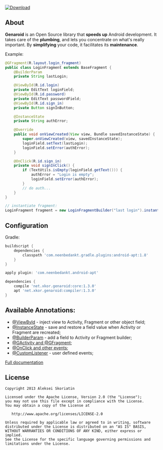 [ ![Download](https://api.bintray.com/packages/ixkor/maven/genaroid:compiler/images/download.svg) ](https://bintray.com/ixkor/maven/genaroid:compiler/_latestVersion)

## About
**Genaroid** is an Open Source library that **speeds up** Android development.
It takes care of the **plumbing**, and lets you concentrate on what's really important. By **simplifying** your code, it facilitates its **maintenance**.

Example:
```java
@GFragment(R.layout.login_fragment)
public class LoginFragment extends BaseFragment {
    @BuilderParam
    private String lastLogin;

    @ViewById(R.id.login)
    private EditText loginField;
    @ViewById(R.id.password)
    private EditText passwordField;
    @ViewById(R.id.sign_in)
    private Button signInButton;

    @InstanceState
    private String authError;

    @Override
    public void onViewCreated(View view, Bundle savedInstanceState) {
        super.onViewCreated(view, savedInstanceState);
        loginField.setText(lastLogin);
        loginField.setError(authError);
    }

    @OnClick(R.id.sign_in)
    private void signInClick() {
        if (TextUtils.isEmpty(loginField.getText())) {
            authError = "Login is empty";
            loginField.setError(authError);
        }
        // do auth...
    }
}

// instantiate fragment:
LoginFragment fragment = new LoginFragmentBuilder("last login").instantiate();
```

## Configuration
Gradle:
```groovy
buildscript {
    dependencies {
        classpath 'com.neenbedankt.gradle.plugins:android-apt:1.8'
    }
}

apply plugin: 'com.neenbedankt.android-apt'

dependencies {
    compile 'net.xkor.genaroid:core:1.3.0'
    apt 'net.xkor.genaroid:compiler:1.3.0'
}
```

## Available Annotations:
* [@ViewById](https://github.com/ixkor/genaroid/wiki#viewbyid) - inject view to Activity, Fragment or other object field;
* [@InstanceState](https://github.com/ixkor/genaroid/wiki#instancestate) - save and restore a field value when Activity or Fragment are recreated;
* [@BuilderParam](https://github.com/ixkor/genaroid/wiki#builderparam) - add a field to Activity or Fragment builder;
* [@GActivity and @GFragment](https://github.com/ixkor/genaroid/wiki#gactivity-and-gfragment);
* [@OnClick and other events](https://github.com/ixkor/genaroid/wiki#events);
* [@CustomListener](https://github.com/ixkor/genaroid/wiki#customlistener) - user defined events;

[Full documentation](https://github.com/ixkor/genaroid/wiki)

## License
    Copyright 2013 Aleksei Skoriatin

    Licensed under the Apache License, Version 2.0 (the "License");
    you may not use this file except in compliance with the License.
    You may obtain a copy of the License at

       http://www.apache.org/licenses/LICENSE-2.0

    Unless required by applicable law or agreed to in writing, software
    distributed under the License is distributed on an "AS IS" BASIS,
    WITHOUT WARRANTIES OR CONDITIONS OF ANY KIND, either express or implied.
    See the License for the specific language governing permissions and
    limitations under the License.
